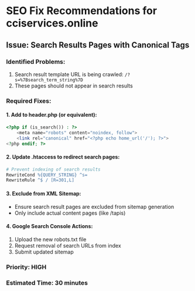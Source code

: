 # SEO Fix Recommendations for cciservices.online

## Issue: Search Results Pages with Canonical Tags

### Identified Problems:
1. Search result template URL is being crawled: `/?s=%7Bsearch_term_string%7D`
2. These pages should not appear in search results

### Required Fixes:

#### 1. Add to header.php (or equivalent):
```php
<?php if (is_search()) : ?>
    <meta name="robots" content="noindex, follow">
    <link rel="canonical" href="<?php echo home_url('/'); ?>">
<?php endif; ?>
```

#### 2. Update .htaccess to redirect search pages:
```apache
# Prevent indexing of search results
RewriteCond %{QUERY_STRING} ^s=
RewriteRule ^$ / [R=301,L]
```

#### 3. Exclude from XML Sitemap:
- Ensure search result pages are excluded from sitemap generation
- Only include actual content pages (like /tapis)

#### 4. Google Search Console Actions:
1. Upload the new robots.txt file
2. Request removal of search URLs from index
3. Submit updated sitemap

### Priority: HIGH
### Estimated Time: 30 minutes
